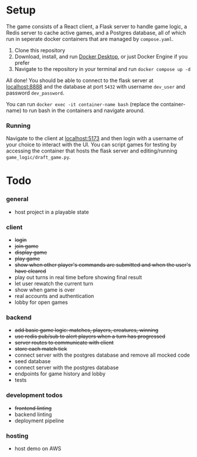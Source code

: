 # Setup

The game consists of a React client, a Flask server to handle game logic, a Redis server to cache active games, and a Postgres database, all of which run in seperate docker containers that are managed by `compose.yaml`.

1. Clone this repository
2. Download, install, and run [Docker Desktop](https://docs.docker.com/desktop/), or just Docker Engine if you prefer
3. Navigate to the repository in your terminal and run `docker compose up -d`

All done! You should be able to connect to the flask server at [localhost:8888](http://localhost:8888) and the database at port `5432` with username `dev_user` and password `dev_password`.

You can run `docker exec -it container-name bash` (replace the container-name) to run bash in the containers and navigate around.

### Running

Navigate to the client at [localhost:5173](http://localhost:5173) and then login with a username of your choice to interact with the UI.
You can script games for testing by accessing the container that hosts the flask server and editing/running `game_logic/draft_game.py`.

# Todo

### general

-   host project in a playable state

### client

-   ~~login~~
-   ~~join game~~
-   ~~display game~~
-   ~~play game~~
-   ~~show when other player's commands are submitted and when the user's have cleared~~
-   play out turns in real time before showing final result
-   let user rewatch the current turn
-   show when game is over
-   real accounts and authentication
-   lobby for open games

### backend

-   ~~add basic game logic: matches, players, creatures, winning~~
-   ~~use redis pub/sub to alert players when a turn has progressed~~
-   ~~server routes to communicate with client~~
-   ~~store each match tick~~
-   connect server with the postgres database and remove all mocked code
-   seed database
-   connect server with the postgres database
-   endpoints for game history and lobby
-   tests

### development todos

-   ~~frontend linting~~
-   backend linting
-   deployment pipeline

### hosting

-   host demo on AWS
